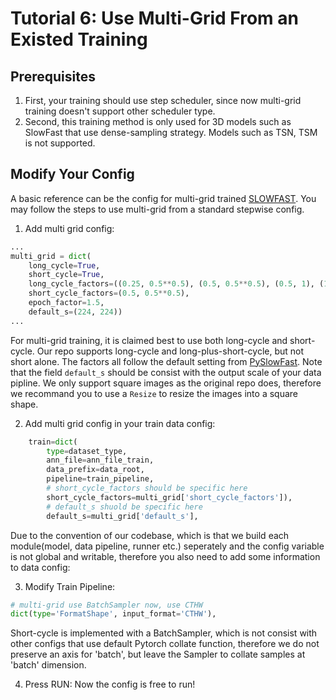 # Tutorial 6: Use Multi-Grid From an Existed Training

## Prerequisites
1. First, your training should use step scheduler, since now multi-grid training doesn't support other scheduler type.
2. Second, this training method is only used for 3D models such as SlowFast that use dense-sampling strategy. Models such as TSN, TSM is not supported.

## Modify Your Config
A basic reference can be the config for multi-grid trained [SLOWFAST](/configs/recognition/slowfast/slowfast_r50_multigrid_8x8x1_256e_kinetics400_rgb.py). You may follow the steps to use multi-grid from a standard stepwise config.

1. Add multi grid config:
```python
...
multi_grid = dict(
    long_cycle=True,
    short_cycle=True,
    long_cycle_factors=((0.25, 0.5**0.5), (0.5, 0.5**0.5), (0.5, 1), (1, 1)),
    short_cycle_factors=(0.5, 0.5**0.5),
    epoch_factor=1.5,
    default_s=(224, 224))
...
```
For multi-grid training, it is claimed best to use both long-cycle and short-cycle. Our repo supports long-cycle and long-plus-short-cycle, but not short alone. The factors all follow the default setting from [PySlowFast](https://github.com/facebookresearch/SlowFast). Note that the field `default_s` should be consist with the output scale of your data pipline. We only support square images as the original repo does, therefore we recommand you to use a `Resize` to resize the images into a square shape.

2. Add multi grid config in your train data config:
```python
    train=dict(
        type=dataset_type,
        ann_file=ann_file_train,
        data_prefix=data_root,
        pipeline=train_pipeline,
        # short_cycle_factors should be specific here
        short_cycle_factors=multi_grid['short_cycle_factors']),
        # default_s shuold be specific here
        default_s=multi_grid['default_s'],
```
Due to the convention of our codebase, which is that we build each module(model, data pipeline, runner etc.) seperately and the config variable is not global and writable, therefore you also need to add some information to data config:

3. Modify Train Pipeline:
```python
# multi-grid use BatchSampler now, use CTHW
dict(type='FormatShape', input_format='CTHW'),
```
Short-cycle is implemented with a BatchSampler, which is not consist with other configs that use default Pytorch collate function, therefore we do not preserve an axis for 'batch', but leave the Sampler to collate samples at 'batch' dimension.

4. Press RUN:
Now the config is free to run!
